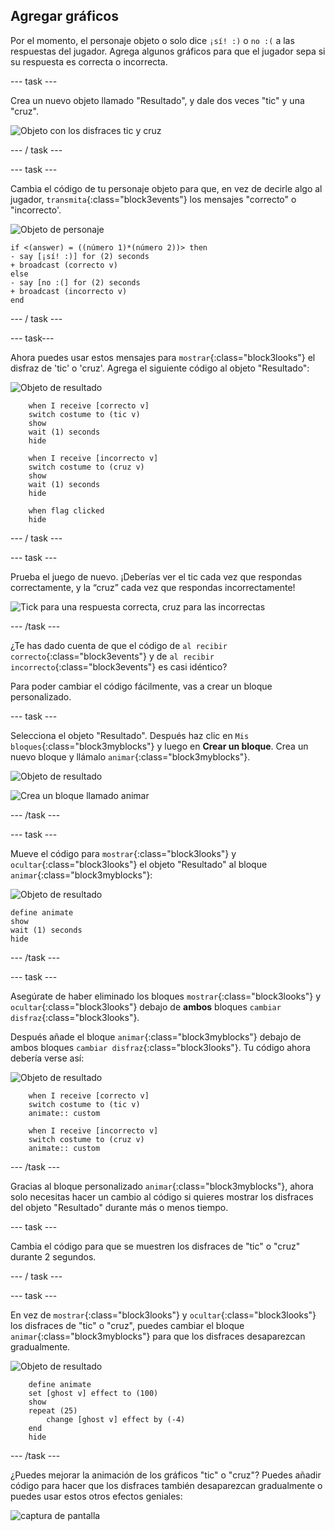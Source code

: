 ## Agregar gráficos

Por el momento, el personaje objeto o solo dice `¡sí! :)` o `no :(` a las respuestas del jugador. Agrega algunos gráficos para que el jugador sepa si su respuesta es correcta o incorrecta.

--- task ---

Crea un nuevo objeto llamado "Resultado", y dale dos veces "tic" y una "cruz".

![Objeto con los disfraces tic y cruz](images/brain-result.png)

--- / task ---

--- task ---

Cambia el código de tu personaje objeto para que, en vez de decirle algo al jugador, `transmita`{:class="block3events"} los mensajes "correcto" o "incorrecto'.

![Objeto de personaje](images/giga-sprite.png)

```blocks3
if <(answer) = ((número 1)*(número 2))> then
- say [¡sí! :)] for (2) seconds
+ broadcast (correcto v)
else
- say [no :(] for (2) seconds
+ broadcast (incorrecto v)
end
```

--- / task ---

--- task---

Ahora puedes usar estos mensajes para `mostrar`{:class="block3looks"} el disfraz de 'tic' o 'cruz'. Agrega el siguiente código al objeto "Resultado":

![Objeto de resultado](images/result-sprite.png)

```blocks3
    when I receive [correcto v]
    switch costume to (tic v)
    show
    wait (1) seconds
    hide

    when I receive [incorrecto v]
    switch costume to (cruz v)
    show
    wait (1) seconds
    hide

    when flag clicked
    hide
```

--- / task ---

--- task ---

Prueba el juego de nuevo. ¡Deberías ver el tic cada vez que respondas correctamente, y la “cruz” cada vez que respondas incorrectamente!

![Tick para una respuesta correcta, cruz para las incorrectas](images/brain-test-answer.png)

--- /task ---

¿Te has dado cuenta de que el código de `al recibir correcto`{:class="block3events"} y de `al recibir incorrecto`{:class="block3events"} es casi idéntico?

Para poder cambiar el código fácilmente, vas a crear un bloque personalizado.

--- task ---

Selecciona el objeto "Resultado". Después haz clic en `Mis bloques`{:class="block3myblocks"} y luego en **Crear un bloque**. Crea un nuevo bloque y llámalo `animar`{:class="block3myblocks"}.

![Objeto de resultado](images/result-sprite.png)

![Crea un bloque llamado animar](images/brain-animate-function.png)

--- /task ---

--- task ---

Mueve el código para `mostrar`{:class="block3looks"} y `ocultar`{:class="block3looks"} el objeto "Resultado" al bloque `animar`{:class="block3myblocks"}:

![Objeto de resultado](images/result-sprite.png)

```blocks3
define animate
show
wait (1) seconds
hide
```

--- /task ---

--- task ---

Asegúrate de haber eliminado los bloques `mostrar`{:class="block3looks"} y `ocultar`{:class="block3looks"} debajo de **ambos** bloques `cambiar disfraz`{:class="block3looks"}.

Después añade el bloque `animar`{:class="block3myblocks"} debajo de ambos bloques `cambiar disfraz`{:class="block3looks"}. Tu código ahora debería verse así:

![Objeto de resultado](images/result-sprite.png)

```blocks3
    when I receive [correcto v]
    switch costume to (tic v)
    animate:: custom

    when I receive [incorrecto v]
    switch costume to (cruz v)
    animate:: custom
```

--- /task ---

Gracias al bloque personalizado `animar`{:class="block3myblocks"}, ahora solo necesitas hacer un cambio al código si quieres mostrar los disfraces del objeto "Resultado" durante más o menos tiempo.

--- task ---

Cambia el código para que se muestren los disfraces de "tic" o "cruz" durante 2 segundos.

--- / task ---

--- task ---

En vez de `mostrar`{:class="block3looks"} y `ocultar`{:class="block3looks"} los disfraces de "tic" o "cruz", puedes cambiar el bloque `animar`{:class="block3myblocks"} para que los disfraces desaparezcan gradualmente.

![Objeto de resultado](images/result-sprite.png)

```blocks3
    define animate
    set [ghost v] effect to (100)
    show
    repeat (25)
        change [ghost v] effect by (-4)
    end
    hide
```

--- /task ---

¿Puedes mejorar la animación de los gráficos "tic" o "cruz"? Puedes añadir código para hacer que los disfraces también desaparezcan gradualmente o puedes usar estos otros efectos geniales:

![captura de pantalla](images/brain-effects.png)